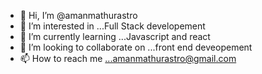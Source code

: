 - 👋 Hi, I’m @amanmathurastro
- 👀 I’m interested in ...Full Stack developement
- 🌱 I’m currently learning ...Javascript and react
- 💞️ I’m looking to collaborate on ...front end deveopement
- 📫 How to reach me ...amanmathurastro@gmail.com

<!---
amanmathurastro/amanmathurastro is a ✨ special ✨ repository because its `README.md` (this file) appears on your GitHub profile.
You can click the Preview link to take a look at your changes.
--->
